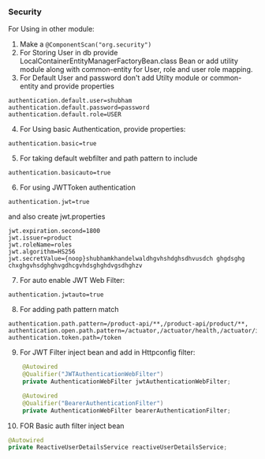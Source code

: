 ### Security

For Using in other module:<br>
1. Make a `@ComponentScan("org.security")`
2. For Storing User in db provide LocalContainerEntityManagerFactoryBean.class Bean or add utility module along with common-entity for User, role and user role mapping.
3. For Default User and password don't add Utilty module or common-entity and provide properties <br>
```properties
authentication.default.user=shubham
authentication.default.password=password
authentication.default.role=USER
```
4. For Using basic Authentication, provide properties:
```properties
authentication.basic=true
```
5. For taking default webfilter and path pattern to include
```properties
authentication.basicauto=true
```
6. For using JWTToken authentication
```properties
authentication.jwt=true
```
and also create jwt.properties
```properties
jwt.expiration.second=1800
jwt.issuer=product
jwt.roleName=roles
jwt.algorithm=HS256
jwt.secretValue={noop}shubhamkhandelwaldhgvhshdghsdhvusdch ghgdsghg chxghgvhsdghghvgdhcgvhdsghghdvgsdhghzv
```
7. For auto enable JWT Web Filter:
```properties
authentication.jwtauto=true
```
8. For adding path pattern match
```properties
authentication.path.pattern=/product-api/**,/product-api/product/**,
authentication.open.path.pattern=/actuator,/actuator/health,/actuator/info
authentication.token.path=/token
```
9. For JWT Filter inject bean and add in Httpconfig filter: 
```java
    @Autowired
    @Qualifier("JWTAuthenticationWebFilter")
    private AuthenticationWebFilter jwtAuthenticationWebFilter;

    @Autowired
    @Qualifier("BearerAuthenticationFilter")
    private AuthenticationWebFilter bearerAuthenticationFilter;
```
10. FOR Basic auth filter inject bean
```java
@Autowired
private ReactiveUserDetailsService reactiveUserDetailsService;
```
